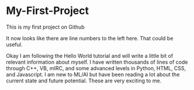 # My-First-Project
This is my first project on Github


It now looks like there are line numbers to the left here. That could be useful.

Okay I am following the Hello World tutorial and will write a little bit of relevant information about myself. I have written thousands of lines of code through C++, VB, mIRC, and some advanced levels in Python, HTML, CSS, and Javascript. I am new to ML/AI but have been reading a lot about the current state and future potential. These are very exciting to me.
